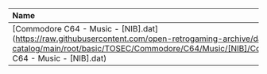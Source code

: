 |Name|Size|
|:---|---:|
|[Commodore C64 - Music - [NIB].dat](https://raw.githubusercontent.com/open-retrogaming-archive/dat-catalog/main/root/basic/TOSEC/Commodore/C64/Music/[NIB]/Commodore C64 - Music - [NIB].dat)|3014|
